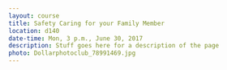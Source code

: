 ```yaml
---
layout: course
title: Safety Caring for your Family Member
location: d140
date-time: Mon, 3 p.m., June 30, 2017
description: Stuff goes here for a description of the page
photo: Dollarphotoclub_78991469.jpg
---
```


